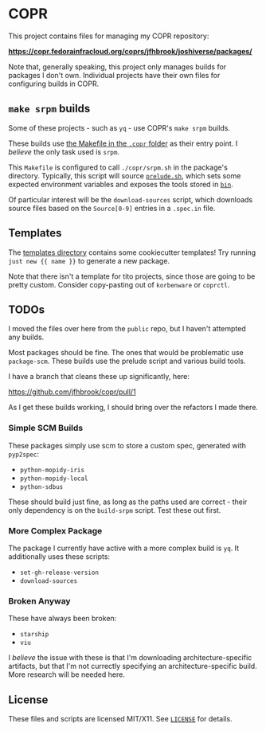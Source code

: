 # COPR

This project contains files for managing my COPR repository:

**<https://copr.fedorainfracloud.org/coprs/jfhbrook/joshiverse/packages/>**

Note that, generally speaking, this project only manages builds for packages I don't own. Individual projects have their own files for configuring builds in COPR.

## `make srpm` builds

Some of these projects - such as `yq` - use COPR's `make srpm` builds.

These builds use [the Makefile in the `.copr` folder](./.copr/Makefile) as their entry point. I *believe* the only task used is `srpm`.

This `Makefile` is configured to call `./copr/srpm.sh` in the package's directory. Typically, this script will source [`prelude.sh`](./.copr/prelude.sh), which sets some expected environment variables and exposes the tools stored in [`bin`](./.copr/bin).

Of particular interest will be the `download-sources` script, which downloads
source files based on the `Source[0-9]` entries in a `.spec.in` file.

## Templates

The [templates directory](./templates) contains some cookiecutter templates! Try running `just new {{ name }}` to generate a new package.

Note that there isn't a template for tito projects, since those are going to be pretty custom. Consider copy-pasting out of `korbenware` or `coprctl`.

## TODOs

I moved the files over here from the `public` repo, but I haven't attempted any builds.

Most packages should be fine. The ones that would be problematic use `package-scm`. These builds use the prelude script and various build tools.

I have a branch that cleans these up significantly, here:

<https://github.com/jfhbrook/copr/pull/1>

As I get these builds working, I should bring over the refactors I made there.

### Simple SCM Builds

These packages simply use scm to store a custom spec, generated with `pyp2spec`:

- `python-mopidy-iris`
- `python-mopidy-local`
- `python-sdbus`

These should build just fine, as long as the paths used are correct - their only dependency is on the `build-srpm` script. Test these out first.

### More Complex Package

The package I currently have active with a more complex build is `yq`. It additionally uses these scripts:

- `set-gh-release-version`
- `download-sources`

### Broken Anyway

These have always been broken:

- `starship`
- `viu`

I *believe* the issue with these is that I'm downloading architecture-specific artifacts, but that I'm not currectly specifying an architecture-specific build. More research will be needed here.

## License

These files and scripts are licensed MIT/X11. See [`LICENSE`](./LICENSE) for details.
